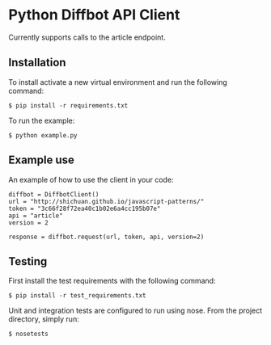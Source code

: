 Python Diffbot API Client
=========

Currently supports calls to the article endpoint.


Installation
-----------
To install activate a new virtual environment and run the following command:

    $ pip install -r requirements.txt

To run the example:

    $ python example.py

Example use
--------------
An example of how to use the client in your code:

```
diffbot = DiffbotClient()
url = "http://shichuan.github.io/javascript-patterns/"
token = "3c66f28f72ea40c1b02e6a4cc195b07e"
api = "article"
version = 2

response = diffbot.request(url, token, api, version=2)
```

Testing
------------

First install the test requirements with the following command:

    $ pip install -r test_requirements.txt

Unit and integration tests are configured to run using nose.  From the project directory, simply run:

    $ nosetests
